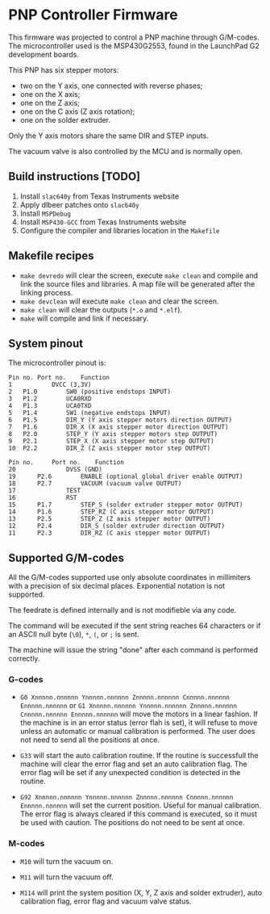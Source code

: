 # PNP Controller Firmware

This firmware was projected to control a PNP machine through G/M-codes.
The microcontroller used is the MSP430G2553, found in the LaunchPad G2
development boards.

This PNP has six stepper motors:
* two on the Y axis, one connected with reverse phases;
* one on the X axis;
* one on the Z axis;
* one on the C axis (Z axis rotation);
* one on the solder extruder.

Only the Y axis motors share the same DIR and STEP inputs.

The vacuum valve is also controlled by the MCU and is normally open.

## Build instructions [TODO]
1. Install `slac640y` from Texas Instruments website
2. Apply dlbeer patches onto `slac640y`
3. Install `MSPDebug`
4. Install `MSP430-GCC` from Texas Instruments website
5. Configure the compiler and libraries location in the `Makefile`

## Makefile recipes
* `make devredo` will clear the screen, execute `make clean` and compile
and link the source files and libraries. A map file will be generated after the
linking process.
* `make devclean` will execute `make clean` and clear the screen.
* `make clean` will clear the outputs (`*.o` and `*.elf`).
* `make` will compile and link if necessary.

## System pinout
The microcontroller pinout is:
```
Pin no.	Port no.	Function
1			DVCC (3,3V)
2	P1.0		SW0 (positive endstops INPUT)
3	P1.2		UCA0RXD
4	P1.3		UCA0TXD
5	P1.4		SW1 (negative endstops INPUT)
6	P1.5		DIR_Y (Y axis stepper motors direction OUTPUT)
7	P1.6		DIR_X (X axis stepper motor direction OUTPUT)
8	P2.0		STEP_Y (Y axis stepper motors step OUTPUT)
9	P2.1		STEP_X (X axis stepper motor step OUTPUT)
10	P2.2		DIR_Z (Z axis stepper motor step OUTPUT)
```
```
Pin no.		Port no.	Function
20				DVSS (GND)
19		P2.6		ENABLE (optional global driver enable OUTPUT)
18		P2.7		VACUUM (vacuum valve OUTPUT)
17				TEST
16				RST
15		P1.7		STEP_S (solder extruder stepper motor OUTPUT)
14		P1.6		STEP_RZ (C axis stepper motor OUTPUT)
13		P2.5		STEP_Z (Z axis stepper motor OUTPUT)
12		P2.4		DIR_S (solder extruder direction OUTPUT)
11		P2.3		DIR_RZ (C axis stepper motor OUTPUT)
```

## Supported G/M-codes
All the G/M-codes supported use only absolute coordinates in millimiters with a
precision of six decimal places. Exponential notation is not supported.

The feedrate is defined internally and is not modifieble via any code.

The command will be executed if the sent string reaches 64 characters or if an
ASCII null byte (`\0`), `*`, `(`, or `;` is sent.

The machine will issue the string "done" after each command is performed
correctly.

### G-codes
* `G0 Xnnnnn.nnnnnn Ynnnnn.nnnnnn Znnnnn.nnnnnn Cnnnnn.nnnnnn Ennnnn.nnnnnn` or
`G1 Xnnnnn.nnnnnn Ynnnnn.nnnnnn Znnnnn.nnnnnn Cnnnnn.nnnnnn Ennnnn.nnnnnn` will
move the motors in a linear fashion. If the machine is in an error status
(error flah is set), it will refuse to move unless an automatic or manual
calibration is performed. The user does not need to send all the positions at
once.

* `G33` will start the auto calibration routine. If the routine is successfull
the machine will clear the error flag and set an auto calibration flag. The
error flag will be set if any unexpected condition is detected in the routine.

* `G92 Xnnnnn.nnnnnn Ynnnnn.nnnnnn Znnnnn.nnnnnn Cnnnnn.nnnnnn Ennnnn.nnnnnn`
will set the current position. Useful for manual calibration. The error
flag is always cleared if this command is executed, so it must be used with
caution. The positions do not need to be sent at once.

### M-codes
* `M10` will turn the vacuum on.

* `M11` will turn the vacuum off.

* `M114` will print the system position (X, Y, Z axis and solder extruder), auto
calibration flag, error flag and vacuum valve status.
